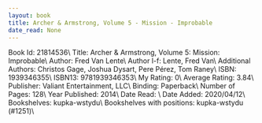 ```yaml
---
layout: book
title: Archer & Armstrong, Volume 5 - Mission - Improbable
date_read: None
---
```


Book Id: 21814536\ 
Title: Archer & Armstrong, Volume 5: Mission: Improbable\ 
Author: Fred Van Lente\ 
Author l-f: Lente, Fred Van\ 
Additional Authors: Christos Gage, Joshua Dysart, Pere Pérez, Tom Raney\ 
ISBN: 1939346355\ 
ISBN13: 9781939346353\ 
My Rating: 0\ 
Average Rating: 3.84\ 
Publisher: Valiant Entertainment, LLC\ 
Binding: Paperback\ 
Number of Pages: 128\ 
Year Published: 2014\ 
Date Read: \ 
Date Added: 2020/04/12\ 
Bookshelves: kupka-wstydu\ 
Bookshelves with positions: kupka-wstydu (#1251)\ 

